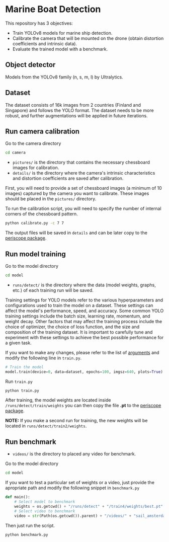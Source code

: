 
# Marine Boat Detection
This repository has 3 objectives:
- Train YOLOv8 models for marine ship detection.
- Calibrate the camera that will be mounted on the drone (obtain distortion coefficients and intrinsic data).
- Evaluate the trained model with a benchmark.


## Object detector
Models from the YOLOv8 family (n, s, m, l) by Ultralytics.

## Dataset
The dataset consists of 16k images from 2 countries (Finland and Singapore) and follows the YOLO format. The dataset needs to be more robust, and further augmentations will be applied in future iterations.


## Run camera calibration
Go to the camera directory

```bash
cd camera
```

- `pictures/` is the directory that contains the necessary chessboard images for calibration.
- `details/` is the directory where the camera's intrinsic characteristics and distortion coefficients are saved after calibration.

First, you will need to provide a set of chessboard images (a minimum of 10 images) captured by the camera you want to calibrate. These images should be placed in the `pictures/` directory.

To run the calibration script, you will need to specify the number of internal corners of the chessboard pattern.
```bash
python calibrate.py -c 7 7
```
The output files will be saved in `details` and can be later copy to the [periscope package](https://github.com/ocortina/ros_periscope).



## Run model training
Go to the model directory

```bash
cd model
```

- `runs/detect/` is the directory where the data (model weights, graphs, etc.) of each training run will be saved.

Training settings for YOLO models refer to the various hyperparameters and configurations used to train the model on a dataset. These settings can affect the model's performance, speed, and accuracy. Some common YOLO training settings include the batch size, learning rate, momentum, and weight decay. Other factors that may affect the training process include the choice of optimizer, the choice of loss function, and the size and composition of the training dataset. It is important to carefully tune and experiment with these settings to achieve the best possible performance for a given task.

If you want to make any changes, please refer to the list of [arguments](https://docs.ultralytics.com/modes/train/#arguments) and modify the following line in `train.py`.

```python
# Train the model
model.train(device=0, data=dataset, epochs=100, imgsz=640, plots=True)
```
Run `train.py`
    
```bash
python train.py
```

After training, the model weights are located inside `/runs/detect/train/weights` you can then copy the file **.pt** to the [periscope package](https://github.com/ocortina/ros_periscope).  

**NOTE:** If you make a second run for training, the new weights will be located in `runs/detect/train2/weights`.


## Run benchmark
- `videos/` is the directory to placed any video for benchmark.  

Go to the model directory
```bash
cd model
```

If you want to test a particular set of weights or a video, just provide the apropriate path and modify the following snippet in `benchmark.py`

```python
def main():
    # Select model to benchmark
    weights = os.getcwd() + "/runs/detect" + "/train4/weights/best.pt"
    # Select video to benchmark
    video = str(Path(os.getcwd()).parent) + "/videos/" + "sail_amsterdam.mp4"
``` 

Then just run the script.
```bash
python benchmark.py
```

